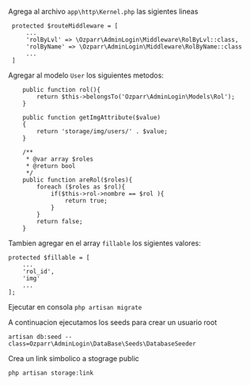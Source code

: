 Agrega al archivo ```app\http\Kernel.php``` las sigientes lineas 
```
 protected $routeMiddleware = [
     ...
     'rolByLvl' => \Ozparr\AdminLogin\Middleware\RolByLvl::class,
     'rolByName' => \Ozparr\AdminLogin\Middleware\RolByName::class
     ...
 ]

```

Agregar al modelo ```User``` los siguientes metodos:

```
    public function rol(){
        return $this->belongsTo('Ozparr\AdminLogin\Models\Rol');
    }

    public function getImgAttribute($value)
    {
        return 'storage/img/users/' . $value;
    }

    /**
     * @var array $roles
     * @return bool
     */
    public function areRol($roles){
        foreach ($roles as $rol){
            if($this->rol->nombre == $rol ){
                return true;
            }
        }
        return false;
    }
``` 
Tambien agregar en el array ```fillable``` los sigientes valores:

```
protected $fillable = [
    ...
    'rol_id', 
    'img'
    ...
];
```

Ejecutar en consola ```php artisan migrate```

A continuacion ejecutamos los seeds para crear un usuario root 
```
artisan db:seed --class=Ozparr\AdminLogin\DataBase\Seeds\DatabaseSeeder 
```
Crea un link simbolico a stograge public

```
php artisan storage:link
```



